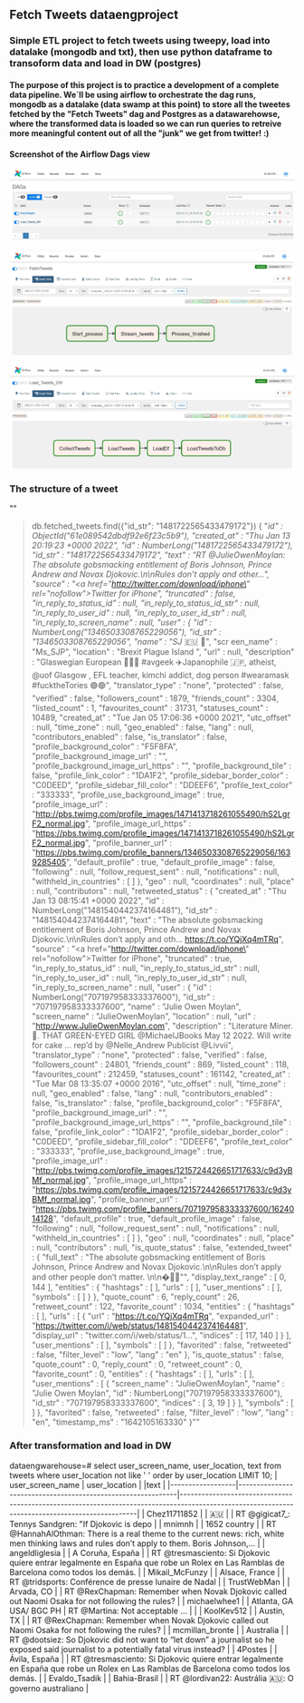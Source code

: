 ## Fetch Tweets dataengproject
### Simple ETL project to fetch tweets using tweepy, load into datalake (mongodb and txt), then use python dataframe to transoform data and load in DW (postgres)

#### The purpose of this project is to practice a development of a complete data pipeline. We´ll be using airflow to orchestrate the dag runs, mongodb as a datalake (data swamp at this point) to store all the tweetes fetched by the "Fetch Tweets" dag and Postgres as a datawarehowse, where the transformed data is loaded so we can run queries to retreive more meaningful content out of all the "junk" we get from twitter! :)  

#### Screenshot of the Airflow Dags view
![Airflow page](Airflow.jpg)


![Dag FetchTweets](FetchTweets.jpg)


![Dag Load into DW](Load_To_Dw.jpg)


### The structure of a tweet

""
> db.fetched_tweets.find({"id_str": "1481722565433479172"})
{ "_id" : ObjectId("61e089542dbdf92e6f23c5b9"), "created_at" : "Thu Jan 13 20:19:23 +0000 2022", "id" : NumberLong("1481722565433479172"), "id_str" : "1481722565433479172", "text" : "RT @JulieOwenMoylan: The absolute gobsmacking entitlement of Boris Johnson, Prince Andrew and Novax Djokovic.\n\nRules don’t apply and other…", "source" : "<a href=\"http://twitter.com/download/iphone\" rel=\"nofollow\">Twitter for iPhone</a>", "truncated" : false, "in_reply_to_status_id" : null, "in_reply_to_status_id_str" : null, "in_reply_to_user_id" : null, "in_reply_to_user_id_str" : null, "in_reply_to_screen_name" : null, "user" : { "id" : NumberLong("1346503308765229056"), "id_str" : "1346503308765229056", "name" : "SJ_ 🇪🇺 🏴󠁧󠁢󠁳󠁣󠁴󠁿", "scr        een_name" : "Ms_SJP", "location" : "Brexit Plague Island ", "url" : null, "description" : "Glaswegian European 🏴󠁧󠁢󠁳󠁣󠁴󠁿🇪🇺 #avgeek ✈️Japanophile 🇯🇵, atheist, @uof          Glasgow , EFL teacher, kimchi addict, dog person #wearamask #fucktheTories 🟣🟢", "translator_type"   : "none", "protected" : false, "verified" : false, "followers_count" : 1879, "friends_count" : 3304, "listed_count" : 1, "favourites_count" : 31731, "statuses_count" : 10489, "created_at" : "Tue Jan 05 17:06:36 +0000 2021", "utc_offset" : null, "time_zone" : null, "geo_enabled" : false, "lang" : null, "contributors_enabled" : false, "is_translator" : false, "profile_background_color" : "F5F8FA", "profile_background_image_url" : "", "profile_background_image_url_https" : "", "profile_background_tile" : false, "profile_link_color" : "1DA1F2", "profile_sidebar_border_color" : "C0DEED", "profile_sidebar_fill_color" : "DDEEF6", "profile_text_color" : "333333", "profile_use_background_image" : true, "profile_image_url" : "http://pbs.twimg.com/profile_images/1471413718261055490/hS2LgrF2_normal.jpg", "profile_image_url_https" : "https://pbs.twimg.com/profile_images/1471413718261055490/hS2LgrF2_normal.jpg", "profile_banner_url" : "https://pbs.twimg.com/profile_banners/1346503308765229056/1639285405", "default_profile" : true, "default_profile_image" : false, "following" : null, "follow_request_sent" : null, "notifications" : null, "withheld_in_countries" : [ ] }, "geo" : null, "coordinates" : null, "place" : null, "contributors" : null, "retweeted_status" : { "created_at" : "Thu Jan 13 08:15:41 +0000 2022", "id" : NumberLong("1481540442374164481"), "id_str" : "1481540442374164481", "text" : "The absolute gobsmacking entitlement of Boris Johnson, Prince Andrew and Novax Djokovic.\n\nRules don’t apply and oth… https://t.co/YQjXq4mTRq", "source" : "<a href=\"http://twitter.com/download/iphone\" rel=\"nofollow\">Twitter for iPhone</a>", "truncated" : true, "in_reply_to_status_id" : null, "in_reply_to_status_id_str" : null, "in_reply_to_user_id" : null, "in_reply_to_user_id_str" : null, "in_reply_to_screen_name" : null, "user" : { "id" : NumberLong("707197958333337600"), "id_str" : "707197958333337600", "name" : "Julie Owen Moylan", "screen_name" : "JulieOwenMoylan", "location" : null, "url" : "http://www.JulieOwenMoylan.com", "description" : "Literature Miner. 🏴󠁧󠁢󠁷󠁬󠁳󠁿. THAT GREEN-EYED GIRL @MichaelJBooks May 12 2022. Will write for cake      ...  rep’d by @Nelle_Andrew Publicist @Livvii", "translator_type" : "none", "protected" : false, "verified" : false, "followers_count" : 24801, "friends_count" : 869, "listed_count" : 118, "favourites_count" : 212459, "statuses_count" : 161142, "created_at" : "Tue Mar 08 13:35:07 +0000 2016", "utc_offset" : null, "time_zone" : null, "geo_enabled" : false, "lang" : null, "contributors_enabled" : false, "is_translator" : false, "profile_background_color" : "F5F8FA", "profile_background_image_url" : "", "profile_background_image_url_https" : "", "profile_background_tile" : false, "profile_link_color" : "1DA1F2", "profile_sidebar_border_color" : "C0DEED", "profile_sidebar_fill_color" : "DDEEF6", "profile_text_color" : "333333", "profile_use_background_image" : true, "profile_image_url" : "http://pbs.twimg.com/profile_images/1215724426651717633/c9d3yBMf_normal.jpg", "profile_image_url_https" : "https://pbs.twimg.com/profile_images/1215724426651717633/c9d3yBMf_normal.jpg", "profile_banner_url" : "https://pbs.twimg.com/profile_banners/707197958333337600/1624014128", "default_profile" : true, "default_profile_image" : false, "following" : null, "follow_request_sent" : null, "notifications" : null, "withheld_in_countries" : [ ] }, "geo" : null, "coordinates" : null, "place" : null, "contributors" : null, "is_quote_status" : false, "extended_tweet" : { "full_text" : "The absolute gobsmacking entitlement of Boris Johnson, Prince Andrew and Novax Djokovic.\n\nRules don’t apply and other people don’t matter. \n\n�🤬🤬"", "display_text_range" : [ 0, 144 ], "entities" : { "hashtags" : [ ], "urls" : [ ], "user_mentions" : [ ], "symbols" : [ ] } }, "quote_count" : 6, "reply_count" : 26, "retweet_count" : 122, "favorite_count" : 1034, "entities" : { "hashtags" : [ ], "urls" : [ { "url" : "https://t.co/YQjXq4mTRq", "expanded_url" : "https://twitter.com/i/web/status/1481540442374164481", "display_url" : "twitter.com/i/web/status/1…", "indices" : [ 117, 140 ] } ], "user_mentions" : [ ], "symbols" : [ ] }, "favorited" : false, "retweeted" : false, "filter_level" : "low", "lang" : "en" }, "is_quote_status" : false, "quote_count" : 0, "reply_count" : 0, "retweet_count" : 0, "favorite_count" : 0, "entities" : { "hashtags" : [ ], "urls" : [ ], "user_mentions" : [ { "screen_name" : "JulieOwenMoylan", "name" : "Julie Owen Moylan", "id" : NumberLong("707197958333337600"), "id_str" : "707197958333337600", "indices" : [ 3, 19 ] } ], "symbols" : [ ] }, "favorited" : false, "retweeted" : false, "filter_level" : "low", "lang" : "en", "timestamp_ms" : "1642105163330" }""


### After transformation and load in DW

dataengwarehouse=# select user_screen_name, user_location, text from tweets where user_location not like ' ' order by user_location LIMIT 10;
| user_screen_name | user_location                                               | \|text                                                                                                                                         |
|------------------|-------------------------------------------------------------|------------------------------------------------------------------------------------------------------------------------------------------------|
| Chez11711852     | \| 🇦🇺                                                       | \| RT @gigicat7_: Tennys Sandgren: "If Djokovic is depo                                                                                        |
| mnimnh           | \| 1652 country                                             | \| RT @HannahAlOthman: There is a real theme to the current news: rich, white men thinking laws and rules don’t apply to them. Boris Johnson,… |
| angeldliglesia   | \| A Coruña, España                                         | \| RT @tresmasciento: Si Djokovic quiere entrar legalmente en España que robe un Rolex en Las Ramblas de Barcelona como todos los demás.       |
| Mikail_McFunzy   | \| Alsace, France                                           | \| RT @tridsports: Conférence de presse lunaire de Nadal                                                                                       |
| TrustWebMan      | \| Arvada, CO                                               | \| RT @RexChapman: Remember when Novak Djokovic called out Naomi Osaka for not following the rules?                                            |
| michaelwhee1     | \| Atlanta, GA USA/ BGC PH \| RT @Martina: Not acceptable … |                                                                                                                                                |
| KoolKev512       | \| Austin, TX                                               | \| RT @RexChapman: Remember when Novak Djokovic called out Naomi Osaka for not following the rules?                                            |
| mcmillan_bronte  | \| Australia                                                | \| RT @dootsiez: So Djokovic did not want to “let down” a journalist so he exposed said journalist to a potentially fatal virus instead?       |
| 4Postes          | \| Ávila, España                                            | \| RT @tresmasciento: Si Djokovic quiere entrar legalmente en España que robe un Rolex en Las Ramblas de Barcelona como todos los demás.       |
| Evaldo_Tsadik    | \| Bahia-Brasil                                             | \| RT @lordivan22: Austrália 🇦🇺: O governo australiano                                                                                         |





